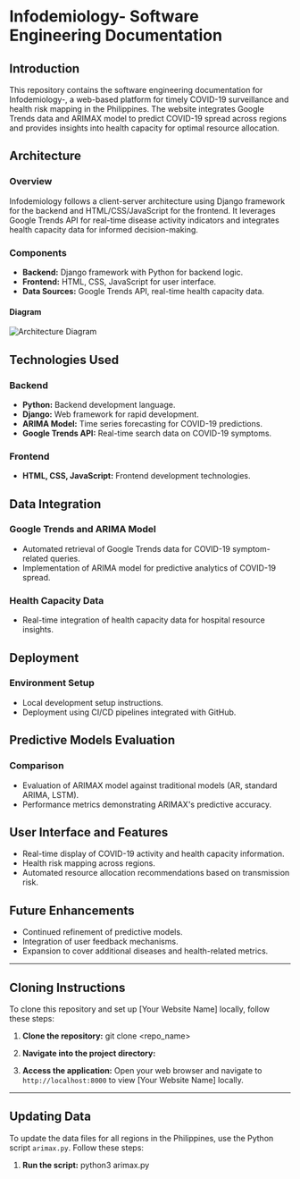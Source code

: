 # Infodemiology- Software Engineering Documentation

## Introduction
This repository contains the software engineering documentation for Infodemiology-, a web-based platform for timely COVID-19 surveillance and health risk mapping in the Philippines. The website integrates Google Trends data and ARIMAX model to predict COVID-19 spread across regions and provides insights into health capacity for optimal resource allocation.

## Architecture
### Overview
Infodemiology follows a client-server architecture using Django framework for the backend and HTML/CSS/JavaScript for the frontend. It leverages Google Trends API for real-time disease activity indicators and integrates health capacity data for informed decision-making.

### Components
- **Backend:** Django framework with Python for backend logic.
- **Frontend:** HTML, CSS, JavaScript for user interface.
- **Data Sources:** Google Trends API, real-time health capacity data.

#### Diagram
![Architecture Diagram](link_to_your_architecture_diagram)

## Technologies Used
### Backend
- **Python:** Backend development language.
- **Django:** Web framework for rapid development.
- **ARIMA Model:** Time series forecasting for COVID-19 predictions.
- **Google Trends API:** Real-time search data on COVID-19 symptoms.

### Frontend
- **HTML, CSS, JavaScript:** Frontend development technologies.

## Data Integration
### Google Trends and ARIMA Model
- Automated retrieval of Google Trends data for COVID-19 symptom-related queries.
- Implementation of ARIMA model for predictive analytics of COVID-19 spread.

### Health Capacity Data
- Real-time integration of health capacity data for hospital resource insights.

## Deployment
### Environment Setup
- Local development setup instructions.
- Deployment using CI/CD pipelines integrated with GitHub.

## Predictive Models Evaluation
### Comparison
- Evaluation of ARIMAX model against traditional models (AR, standard ARIMA, LSTM).
- Performance metrics demonstrating ARIMAX's predictive accuracy.

## User Interface and Features
- Real-time display of COVID-19 activity and health capacity information.
- Health risk mapping across regions.
- Automated resource allocation recommendations based on transmission risk.

## Future Enhancements
- Continued refinement of predictive models.
- Integration of user feedback mechanisms.
- Expansion to cover additional diseases and health-related metrics.

---

## Cloning Instructions
To clone this repository and set up [Your Website Name] locally, follow these steps:

1. **Clone the repository:**
git clone <repo_name>


2. **Navigate into the project directory:**

6. **Access the application:**
Open your web browser and navigate to `http://localhost:8000` to view [Your Website Name] locally.

---

## Updating Data

To update the data files for all regions in the Philippines, use the Python script `arimax.py`. Follow these steps:

1. **Run the script:**
python3 arimax.py

